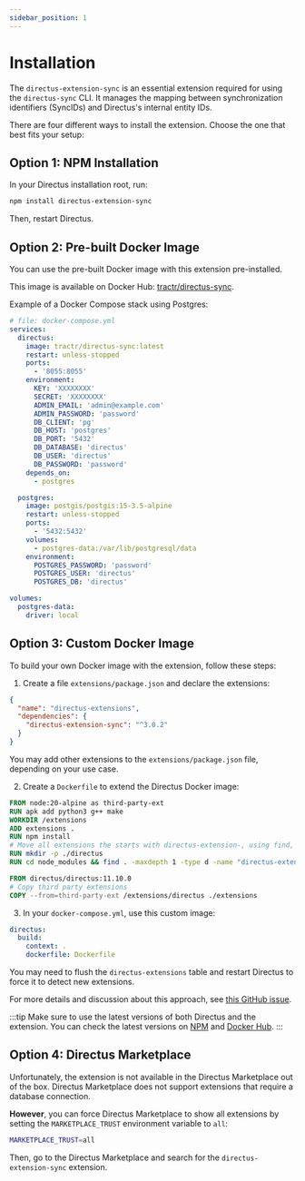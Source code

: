 ```yaml
---
sidebar_position: 1
---
```


# Installation

The `directus-extension-sync` is an essential extension required for using the `directus-sync` CLI. It manages the mapping between synchronization identifiers (SyncIDs) and Directus's internal entity IDs.

There are four different ways to install the extension. Choose the one that best fits your setup:

## Option 1: NPM Installation

In your Directus installation root, run:

```bash
npm install directus-extension-sync
```

Then, restart Directus.

## Option 2: Pre-built Docker Image

You can use the pre-built Docker image with this extension pre-installed.

This image is available on Docker Hub: [tractr/directus-sync](https://hub.docker.com/r/tractr/directus-sync).

Example of a Docker Compose stack using Postgres:

```yml
# file: docker-compose.yml
services:
  directus:
    image: tractr/directus-sync:latest
    restart: unless-stopped
    ports:
      - '8055:8055'
    environment:
      KEY: 'XXXXXXXX'
      SECRET: 'XXXXXXXX'
      ADMIN_EMAIL: 'admin@example.com'
      ADMIN_PASSWORD: 'password'
      DB_CLIENT: 'pg'
      DB_HOST: 'postgres'
      DB_PORT: '5432'
      DB_DATABASE: 'directus'
      DB_USER: 'directus'
      DB_PASSWORD: 'password'
    depends_on:
      - postgres

  postgres:
    image: postgis/postgis:15-3.5-alpine
    restart: unless-stopped
    ports:
      - '5432:5432'
    volumes:
      - postgres-data:/var/lib/postgresql/data
    environment:
      POSTGRES_PASSWORD: 'password'
      POSTGRES_USER: 'directus'
      POSTGRES_DB: 'directus'

volumes:
  postgres-data:
    driver: local
```

## Option 3: Custom Docker Image

To build your own Docker image with the extension, follow these steps:

1. Create a file `extensions/package.json` and declare the extensions:

```json
{
  "name": "directus-extensions",
  "dependencies": {
    "directus-extension-sync": "^3.0.2"
  }
}
```

You may add other extensions to the `extensions/package.json` file, depending on your use case.

2. Create a `Dockerfile` to extend the Directus Docker image:

```Dockerfile
FROM node:20-alpine as third-party-ext
RUN apk add python3 g++ make
WORKDIR /extensions
ADD extensions .
RUN npm install
# Move all extensions the starts with directus-extension-, using find, to the /extensions/directus folder
RUN mkdir -p ./directus
RUN cd node_modules && find . -maxdepth 1 -type d -name "directus-extension-*" -exec mv {} ../directus \;

FROM directus/directus:11.10.0
# Copy third party extensions
COPY --from=third-party-ext /extensions/directus ./extensions
```

3. In your `docker-compose.yml`, use this custom image:

```yml
directus:
  build:
    context: .
    dockerfile: Dockerfile
```

You may need to flush the `directus-extensions` table and restart Directus to force it to detect new extensions.

For more details and discussion about this approach, see [this GitHub issue](https://github.com/tractr/directus-sync/issues/63#issuecomment-2096657924).


:::tip
Make sure to use the latest versions of both Directus and the extension. You can check the latest versions on [NPM](https://www.npmjs.com/package/directus-extension-sync) and [Docker Hub](https://hub.docker.com/r/directus/directus).
:::

## Option 4: Directus Marketplace

Unfortunately, the extension is not available in the Directus Marketplace out of the box. Directus Marketplace does not support extensions that require a database connection.

**However**, you can force Directus Marketplace to show all extensions by setting the `MARKETPLACE_TRUST` environment variable to `all`:

```bash
MARKETPLACE_TRUST=all
```

Then, go to the Directus Marketplace and search for the `directus-extension-sync` extension. 